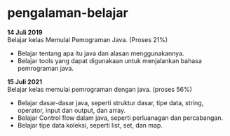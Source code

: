 # pengalaman-belajar

**14 Juli 2019**<br>
Belajar kelas Memulai Pemograman Java. (Proses 21%)
* Belajar tentang apa itu java dan alasan menggunakannya.
* Belajar tools yang dapat digunakaan untuk menjalankan bahasa pemrograman java.

**15 Juli 2021**<br> 
Belajar kelas memulai pemrograman dengan java. (proses 56%)
* Belajar dasar-dasar java, seperti struktur dasar, tipe data, string, operator, input dan output, dan array.
* Belajar Control flow dalam java, seperti perluanagan dan percabangan.
* Belajar tipe data koleksi, seperti list, set, dan map.
